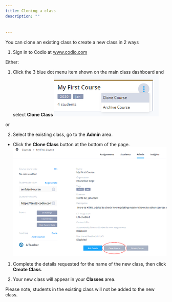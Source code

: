 ```yaml
---
title: Cloning a class
description: ""


---
```


You can clone an existing class to create a new class in 2 ways

1. Sign in to Codio at www.codio.com

Either:
1. Click the 3 blue dot menu item shown on the main class dashboard and select **Clone Class**
![Clone Class Dash](/img/manage_classes/maincloneclass.png)

or

2. Select the existing class, go to the **Admin** area.

- Click the **Clone Class** button at the bottom of the page.
![Clone Class](/img/manage_classes/cloneclass.png)

1. Complete the details requested for the name of the new class, then click **Create Class**.

1. Your new class will appear in your **Classes** area.

Please note, students in the existing class will not be added to the new class.
